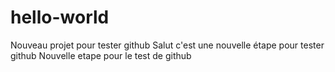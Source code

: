 # hello-world
Nouveau projet pour tester github
Salut c'est une nouvelle étape pour tester github
Nouvelle etape pour le test de github
